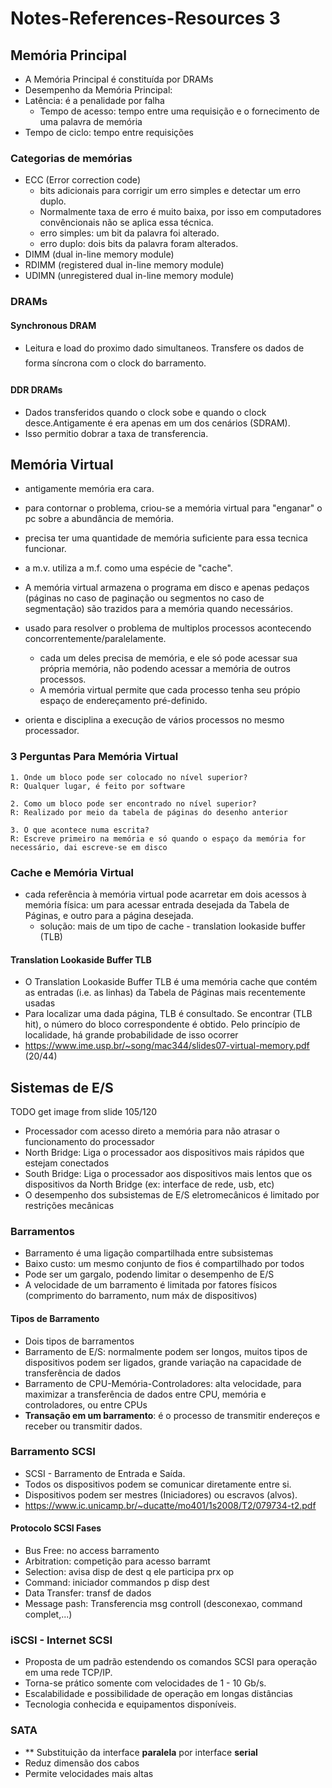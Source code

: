 # Notes-References-Resources 3
## Memória Principal
- A Memória Principal é constituída por DRAMs
- Desempenho da Memória Principal:
- Latência: é a penalidade por falha
  - Tempo de acesso: tempo entre uma requisição e o fornecimento de uma palavra de memória
- Tempo de ciclo: tempo entre requisições 

### Categorias de memórias
- ECC (Error correction code)
  - bits adicionais para corrigir um erro simples e detectar um erro duplo.
  - Normalmente taxa de erro é muito baixa, por isso em computadores convêncionais não se aplica essa técnica.
  - erro simples: um bit da palavra foi alterado.
  - erro duplo: dois bits da palavra foram alterados.
- DIMM (dual in-line memory module) 
- RDIMM (registered dual in-line memory module) 
- UDIMN (unregistered dual in-line memory module) 

### DRAMs
#### Synchronous DRAM
- Leitura e load do proximo dado simultaneos. Transfere os dados de forma síncrona com o clock do barramento.

#### DDR DRAMs
- Dados transferidos quando o clock sobe e quando o clock desce.Antigamente é era apenas em um dos cenários (SDRAM).
- Isso permitio dobrar a taxa de transferencia.

## Memória Virtual
- antigamente memória era cara.

- para contornar o problema, criou-se a memória virtual para "enganar" o pc sobre a abundância de memória.
- precisa ter uma quantidade de memória suficiente para essa tecnica funcionar.
- a m.v. utiliza a m.f. como uma espécie de "cache".
- A memória virtual armazena o programa em disco e apenas pedaços (páginas no caso de paginação ou segmentos no caso de segmentação) são trazidos para a memória quando necessários.
- usado para resolver o problema de multiplos processos acontecendo concorrentemente/paralelamente.
  - cada um deles precisa de memória, e ele só pode acessar sua própria memória, não podendo acessar a memória de outros processos.
  - A memória virtual permite que cada processo tenha seu própio espaço de endereçamento pré-definido.
- orienta e disciplina a execução de vários processos no mesmo processador.

### 3 Perguntas Para Memória Virtual
```
1. Onde um bloco pode ser colocado no nível superior?
R: Qualquer lugar, é feito por software 

2. Como um bloco pode ser encontrado no nível superior?
R: Realizado por meio da tabela de páginas do desenho anterior

3. O que acontece numa escrita?
R: Escreve primeiro na memória e só quando o espaço da memória for necessário, dai escreve-se em disco
```

### Cache e Memória Virtual
- cada referência à memória virtual pode acarretar em dois acessos à memória física: um para acessar entrada desejada da Tabela de Páginas, e outro para a página desejada.
  - solução: mais de um tipo de cache - translation lookaside buffer (TLB)
  

####  Translation Lookaside Buffer TLB
- O Translation Lookaside Buffer TLB é uma memória cache que contém as entradas (i.e. as linhas) da Tabela de Páginas mais recentemente usadas
- Para localizar uma dada página, TLB é consultado. Se encontrar (TLB hit), o número do bloco correspondente é obtido. Pelo princípio de localidade, há grande probabilidade de isso ocorrer
- https://www.ime.usp.br/~song/mac344/slides07-virtual-memory.pdf (20/44)

## Sistemas de E/S
TODO get image from slide 105/120
- Processador com acesso direto a memória para não atrasar o funcionamento do processador
- North Bridge: Liga o processador aos dispositivos mais rápidos que estejam conectados
- South Bridge: Liga o processador aos dispositivos mais lentos que os dispositivos da North Bridge (ex: interface de rede, usb, etc)
- O desempenho dos subsistemas de E/S eletromecânicos é limitado por restrições mecânicas

### Barramentos
- Barramento é uma ligação compartilhada entre subsistemas
- Baixo custo: um mesmo conjunto de fios é compartilhado por todos
- Pode ser um gargalo, podendo limitar o desempenho de E/S
- A velocidade de um barramento é limitada por fatores físicos (comprimento do barramento, num máx de dispositivos)

#### Tipos de Barramento
- Dois tipos de barramentos
- Barramento de E/S: normalmente podem ser longos, muitos tipos de dispositivos podem ser ligados, grande variação na capacidade de transferência de dados
- Barramento de CPU-Memória-Controladores: alta velocidade, para maximizar a transferência de dados entre CPU, memória e controladores, ou entre CPUs
- **Transação em um barramento**:  é o processo de transmitir endereços e receber ou transmitir dados.

### Barramento SCSI
- SCSI - Barramento de Entrada e Saída.
- Todos os dispositivos podem se comunicar diretamente entre si.
- Dispositivos podem ser mestres (Iniciadores) ou escravos (alvos).
- https://www.ic.unicamp.br/~ducatte/mo401/1s2008/T2/079734-t2.pdf

#### Protocolo SCSI Fases
- Bus Free: no access barramento
- Arbitration: competição para acesso barramt
- Selection: avisa disp de dest q ele participa prx op
- Command: iniciador commandos p disp dest
- Data Transfer: transf de dados
- Message pash: Transferencia msg controll (desconexao, command complet,...)

### iSCSI - Internet SCSI
- Proposta de um padrão estendendo os comandos SCSI para operação em uma rede TCP/IP.
- Torna-se prático somente com velocidades de 1 - 10 Gb/s.
- Escalabilidade e possibilidade de operação em longas distâncias
- Tecnologia conhecida e equipamentos disponíveis.

### SATA
- ** Substituição da interface **paralela** por interface **serial**
- Reduz dimensão dos cabos
- Permite velocidades mais altas



